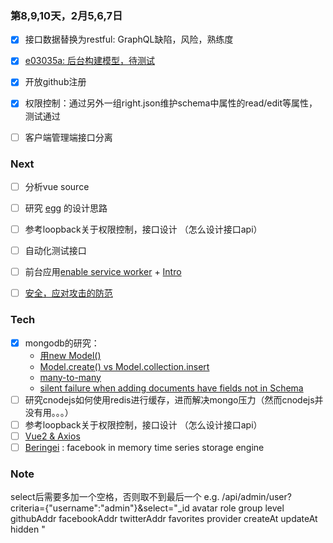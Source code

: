 ### 第8,9,10天，2月5,6,7日
- [x] 接口数据替换为restful: GraphQL缺陷，风险，熟练度
- [x] [e03035a: 后台构建模型，待测试](/e03035a7042fe4dbc31211dce4cf3f8a0098ec39)
- [x] 开放github注册
- [x] 权限控制：通过另外一组right.json维护schema中属性的read/edit等属性，测试通过
- [ ] 客户端管理端接口分离


### Next
- [ ] 分析vue source
- [ ] 研究 [egg](https://eggjs.org/) 的设计思路
- [ ] 参考loopback关于权限控制，接口设计 （怎么设计接口api）
- [ ] 自动化测试接口
- [ ] 前台应用[enable service worker](http://zhenhua-lee.github.io/http/service-worker.html) + [Intro](http://www.alloyteam.com/2016/01/9274/)
- [ ] [安全，应对攻击的防范](https://github.com/eggjs/egg/blob/master/docs/source/zh-cn/core/security.md)


### Tech
- [x] mongodb的研究：
    - [用new Model()](http://stackoverflow.com/questions/9305987/nodejs-mongoose-which-approach-is-preferable-to-create-a-document)
    - [Model.create() vs Model.collection.insert](http://stackoverflow.com/questions/16726330/mongoose-mongodb-batch-insert/24848148#24848148)
    - [many-to-many](http://zhyq0826.iteye.com/blog/1850867)
    - [silent failure when adding documents have fields not in Schema](http://stackoverflow.com/questions/16509828/how-does-mongoose-handle-adding-documents-that-have-fields-that-are-not-pa)
- [ ] 研究cnodejs如何使用redis进行缓存，进而解决mongo压力（然而cnodejs并没有用。。。）
- [ ] 参考loopback关于权限控制，接口设计 （怎么设计接口api）
- [ ] [Vue2 & Axios](https://gold.xitu.io/entry/5894015b128fe10058d15d7e)
- [ ] [Beringei](https://github.com/facebookincubator/beringei/blob/master/README.md) : facebook in memory time series storage engine

### Note
select后需要多加一个空格，否则取不到最后一个
e.g.
/api/admin/user?criteria={"username":"admin"}&select="_id avatar role group level githubAddr facebookAddr twitterAddr favorites provider createAt updateAt hidden "